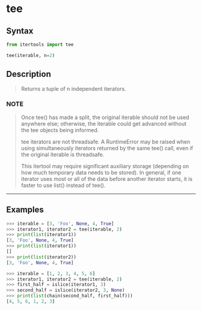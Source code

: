 # tee

## Syntax

```python
from itertools import tee

tee(iterable, n=2)
```

## Description

> Returns a tuple of n independent iterators.

### NOTE

> Once tee() has made a split, the original iterable should not be used anywhere
> else; otherwise, the iterable could get advanced without the tee objects being
> informed.
>
> tee iterators are not threadsafe. A RuntimeError may be raised when using
> simultaneously iterators returned by the same tee() call, even if the
> original iterable is threadsafe.
>
> This itertool may require significant auxiliary storage (depending on how
> much temporary data needs to be stored). In general, if one iterator uses
> most or all of the data before another iterator starts,
> it is faster to use list() instead of tee().

---

## Examples

```python
>>> iterable = [3, 'Foo', None, 4, True]
>>> iterator1, iterator2 = tee(iterable, 2)
>>> print(list(iterator1))
[3, 'Foo', None, 4, True]
>>> print(list(iterator1))
[]
>>> print(list(iterator2))
[3, 'Foo', None, 4, True]
```

```python
>>> iterable = [1, 2, 3, 4, 5, 6]
>>> iterator1, iterator2 = tee(iterable, 2)
>>> first_half = islice(iterator1, 3)
>>> second_half = islice(iterator2, 3, None)
>>> print(list(chain(second_half, first_half)))
[4, 5, 6, 1, 2, 3]
```
